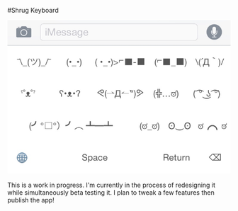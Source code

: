 #Shrug Keyboard

![alt text](https://github.com/bendyorke/shrugkeyboard/blob/master/Shrugboard/Images.xcassets/IMG_1208.imageset/IMG_1208.jpg?raw=true "screenshot")

This is a work in progress.  I'm currently in the process of redesigning it while simultaneously beta testing it.  I plan to tweak a few features then publish the app!
